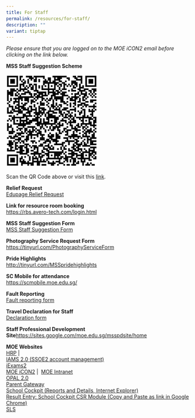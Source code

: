 ```yaml
---
title: For Staff
permalink: /resources/for-staff/
description: ""
variant: tiptap
---
```

<p><em>Please ensure that you are logged on to the MOE iCON2 email before clicking on the link below.</em>
</p>
<p><strong>MSS Staff Suggestion Scheme</strong>
</p>
<div class="isomer-image-wrapper">
<img style="width: 50%;" height="auto" width="100%" alt="" src="/images/MSS_Staff_Suggestion.jpg">
</div>
<p>Scan the QR Code above or visit this <a href="https://docs.google.com/forms/d/e/1FAIpQLSc6prvpsoaiCbbtSs_5jH_p-EeNpIQAfbVDUlwbk5V-Yqbgzg/viewform" rel="noopener noreferrer nofollow" target="_blank">link</a>.</p>
<p><strong>Relief Request</strong>
<br><a href="https://marsilingss.edupage.org/" rel="noopener noreferrer nofollow" target="_blank">Edupage Relief Request</a>
</p>
<p><strong>Link for resource room booking</strong>
<br><a href="https://rbs.avero-tech.com/login.html" rel="noopener noreferrer nofollow" target="_blank">https://rbs.avero-tech.com/login.html</a>
</p>
<p><strong>MSS Staff Suggestion Form</strong>
<br><a href="https://forms.gle/nVKVBwrYTCMCKbcD9" rel="noopener noreferrer nofollow" target="_blank">MSS Staff Suggestion Form</a>
</p>
<p><strong>Photography Service Request Form</strong>
<br><a href="https://tinyurl.com/PhotographyServiceRequests" rel="noopener noreferrer nofollow" target="_blank">https://tinyurl.com/PhotographyServiceForm</a>
</p>
<p><strong>Pride Highlights</strong>
<br><a href="http://tinyurl.com/MSSpridehighlights" rel="noopener noreferrer nofollow" target="_blank">http://tinyurl.com/MSSpridehighlights</a>
</p>
<p><strong>SC Mobile for attendance</strong>
<br><a href="https://scmobile.moe.edu.sg/" rel="noopener noreferrer nofollow" target="_blank">https://scmobile.moe.edu.sg/</a>
</p>
<p><strong>Fault Reporting</strong>
<br><a href="https://form.gov.sg/#!/5b043cf79beb1e001aecff01" rel="noopener noreferrer nofollow" target="_blank">Fault reporting form</a>
</p>
<p><strong>Travel Declaration for Staff</strong>
<br><a href="https://form.gov.sg/5e28f7413acc0e0011419cde" rel="noopener noreferrer nofollow" target="_blank">Declaration form</a>
</p>
<p><strong>Staff Professional Development Site</strong><a href="https://sites.google.com/moe.edu.sg/msspdsite/home" rel="noopener noreferrer nofollow" target="_blank">https://sites.google.com/moe.edu.sg/msspdsite/home</a>
</p>
<p><strong>MOE Websites</strong> 
<br><a href="https://www.hrp.gov.sg/hrp/#/" rel="noopener noreferrer nofollow" target="_blank">HRP</a>&nbsp;|&nbsp;
<br><a href="https://identity.moe.edu.sg/identity" rel="noopener noreferrer nofollow" target="_blank">IAMS 2.0 (SSOE2 account management)</a>
<br><a href="https://iexams.seab.gov.sg/login" rel="noopener noreferrer nofollow" target="_blank">iExams2</a>
<br><a href="https://icon.moe.edu.sg/" rel="noopener noreferrer nofollow" target="_blank">MOE iCON2</a>&nbsp;|&nbsp;
<a href="https://intranet.moe.gov.sg/" rel="noopener noreferrer nofollow" target="_blank">MOE Intranet</a>
<br><a href="https://idm.opal2.moe.edu.sg/account/login?returnUrl=%2Fconnect%2Fauthorize%2Fcallback%3Fresponse_type%3Dcode%26client_id%3DOpal2WebApp%26state%3DgLnJjdvhqoTm8rYfvx3zuAKXIwWcyJaBmkn8Kdea8cHX-%26redirect_uri%3Dhttps%253A%252F%252Fwww.opal2.moe.edu.sg%252Fapp%252Findex.html%26scope%3Dcxprofile%2520openid%2520cxDomainInternalApi%26code_challenge%3DPZ2fBl6FjMSxAmmVIVvIWVShcR6vCi1u5CT0i6Grbs0%26code_challenge_method%3DS256%26nonce%3DgLnJjdvhqoTm8rYfvx3zuAKXIwWcyJaBmkn8Kdea8cHX-" rel="noopener noreferrer nofollow" target="_blank">OPAL 2.0</a> 
<br><a href="https://pg.moe.edu.sg/" rel="noopener noreferrer nofollow" target="_blank">Parent Gateway</a> 
<br><a href="https://schoolcockpit.moe.gov.sg/" rel="noopener noreferrer nofollow" target="_blank">School Cockpit (Reports and Details, Internet Explorer)</a> 
<br><a href="https://schoolcockpit.moe.gov.sg/academic" rel="noopener noreferrer nofollow" target="_blank">Result Entry: School Cockpit CSR Module (Copy and Paste as link in Google Chrome)</a> 
<br><a href="https://vle.learning.moe.edu.sg/login" rel="noopener noreferrer nofollow" target="_blank">SLS</a>
</p>